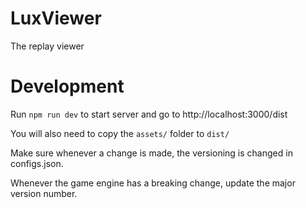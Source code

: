 # LuxViewer

The replay viewer

# Development

Run `npm run dev` to start server and go to http://localhost:3000/dist

You will also need to copy the `assets/` folder to `dist/`

Make sure whenever a change is made, the versioning is changed in configs.json.

Whenever the game engine has a breaking change, update the major version number.
